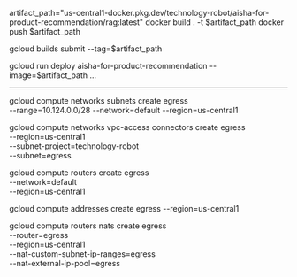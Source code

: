 artifact_path="us-central1-docker.pkg.dev/technology-robot/aisha-for-product-recommendation/rag:latest"
docker build . -t $artifact_path
docker push $artifact_path

gcloud builds submit --tag=$artifact_path

gcloud run deploy aisha-for-product-recommendation --image=$artifact_path ...

---

gcloud compute networks subnets create egress \
--range=10.124.0.0/28 --network=default --region=us-central1

gcloud compute networks vpc-access connectors create egress \
  --region=us-central1 \
  --subnet-project=technology-robot \
  --subnet=egress

gcloud compute routers create egress \
  --network=default \
  --region=us-central1

gcloud compute addresses create egress --region=us-central1

gcloud compute routers nats create egress \
  --router=egress \
  --region=us-central1 \
  --nat-custom-subnet-ip-ranges=egress \
  --nat-external-ip-pool=egress


